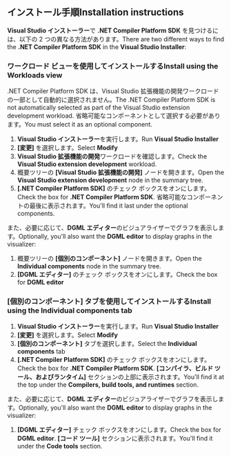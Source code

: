 ## <a name="installation-instructions"></a><span data-ttu-id="3445a-101">インストール手順</span><span class="sxs-lookup"><span data-stu-id="3445a-101">Installation instructions</span></span> 

<span data-ttu-id="3445a-102">**Visual Studio インストーラー**で **.NET Compiler Platform SDK** を見つけるには、以下の 2 つの異なる方法があります。</span><span class="sxs-lookup"><span data-stu-id="3445a-102">There are two different ways to find the **.NET Compiler Platform SDK** in the **Visual Studio Installer**:</span></span>

### <a name="install-using-the-workloads-view"></a><span data-ttu-id="3445a-103">ワークロード ビューを使用してインストールする</span><span class="sxs-lookup"><span data-stu-id="3445a-103">Install using the Workloads view</span></span>

<span data-ttu-id="3445a-104">.NET Compiler Platform SDK は、Visual Studio 拡張機能の開発ワークロードの一部として自動的に選択されません。</span><span class="sxs-lookup"><span data-stu-id="3445a-104">The .NET Compiler Platform SDK is not automatically selected as part of the Visual Studio extension development workload.</span></span> <span data-ttu-id="3445a-105">省略可能なコンポーネントとして選択する必要があります。</span><span class="sxs-lookup"><span data-stu-id="3445a-105">You must select it as an optional component.</span></span>

1. <span data-ttu-id="3445a-106">**Visual Studio インストーラー**を実行します。</span><span class="sxs-lookup"><span data-stu-id="3445a-106">Run **Visual Studio Installer**</span></span> 
1. <span data-ttu-id="3445a-107">**[変更]** を選択します。</span><span class="sxs-lookup"><span data-stu-id="3445a-107">Select **Modify**</span></span> 
1. <span data-ttu-id="3445a-108">**Visual Studio 拡張機能の開発**ワークロードを確認します。</span><span class="sxs-lookup"><span data-stu-id="3445a-108">Check the **Visual Studio extension development** workload.</span></span>
1. <span data-ttu-id="3445a-109">概要ツリーの **[Visual Studio 拡張機能の開発]** ノードを開きます。</span><span class="sxs-lookup"><span data-stu-id="3445a-109">Open the **Visual Studio extension development** node in the summary tree.</span></span>
1. <span data-ttu-id="3445a-110">**[.NET Compiler Platform SDK]** のチェック ボックスをオンにします。</span><span class="sxs-lookup"><span data-stu-id="3445a-110">Check the box for **.NET Compiler Platform SDK**.</span></span> <span data-ttu-id="3445a-111">省略可能なコンポーネントの最後に表示されます。</span><span class="sxs-lookup"><span data-stu-id="3445a-111">You'll find it last under the optional components.</span></span>

<span data-ttu-id="3445a-112">また、必要に応じて、**DGML エディター**のビジュアライザーでグラフを表示します。</span><span class="sxs-lookup"><span data-stu-id="3445a-112">Optionally, you'll also want the **DGML editor** to display graphs in the visualizer:</span></span>

1. <span data-ttu-id="3445a-113">概要ツリーの **[個別のコンポーネント]** ノードを開きます。</span><span class="sxs-lookup"><span data-stu-id="3445a-113">Open the **Individual components** node in the summary tree.</span></span>
1. <span data-ttu-id="3445a-114">**[DGML エディター]** のチェック ボックスをオンにします。</span><span class="sxs-lookup"><span data-stu-id="3445a-114">Check the box for **DGML editor**</span></span>

### <a name="install-using-the-individual-components-tab"></a><span data-ttu-id="3445a-115">[個別のコンポーネント] タブを使用してインストールする</span><span class="sxs-lookup"><span data-stu-id="3445a-115">Install using the Individual components tab</span></span>

1. <span data-ttu-id="3445a-116">**Visual Studio インストーラー**を実行します。</span><span class="sxs-lookup"><span data-stu-id="3445a-116">Run **Visual Studio Installer**</span></span> 
1. <span data-ttu-id="3445a-117">**[変更]** を選択します。</span><span class="sxs-lookup"><span data-stu-id="3445a-117">Select **Modify**</span></span> 
1. <span data-ttu-id="3445a-118">**[個別のコンポーネント]** タブを選択します。</span><span class="sxs-lookup"><span data-stu-id="3445a-118">Select the **Individual components** tab</span></span> 
1. <span data-ttu-id="3445a-119">**[.NET Compiler Platform SDK]** のチェック ボックスをオンにします。</span><span class="sxs-lookup"><span data-stu-id="3445a-119">Check the box for **.NET Compiler Platform SDK**.</span></span> <span data-ttu-id="3445a-120">**[コンパイラ、ビルド ツール、およびランタイム]** セクションの上部に表示されます。</span><span class="sxs-lookup"><span data-stu-id="3445a-120">You'll find it at the top under the **Compilers, build tools, and runtimes** section.</span></span>

<span data-ttu-id="3445a-121">また、必要に応じて、**DGML エディター**のビジュアライザーでグラフを表示します。</span><span class="sxs-lookup"><span data-stu-id="3445a-121">Optionally, you'll also want the **DGML editor** to display graphs in the visualizer:</span></span>

1. <span data-ttu-id="3445a-122">**[DGML エディター]** チェック ボックスをオンにします。</span><span class="sxs-lookup"><span data-stu-id="3445a-122">Check the box for **DGML editor**.</span></span> <span data-ttu-id="3445a-123">**[コード ツール]** セクションに表示されます。</span><span class="sxs-lookup"><span data-stu-id="3445a-123">You'll find it under the **Code tools** section.</span></span>
